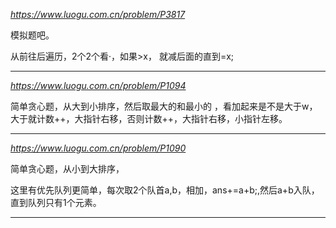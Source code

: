 *https://www.luogu.com.cn/problem/P3817*

模拟题吧。

从前往后遍历，2个2个看·，如果>x， 就减后面的直到=x;

---

*https://www.luogu.com.cn/problem/P1094*

简单贪心题，从大到小排序，然后取最大的和最小的 ，看加起来是不是大于w，大于就计数++，大指针右移，否则计数++，大指针右移，小指针左移。

---

*https://www.luogu.com.cn/problem/P1090*

简单贪心题，从小到大排序，

这里有优先队列更简单，每次取2个队首a,b，相加，ans+=a+b;,然后a+b入队，直到队列只有1个元素。

---
